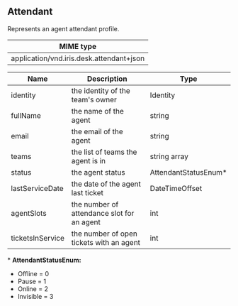 ## Attendant

Represents an agent attendant profile.

| MIME type                                 |
|-------------------------------------------|
| application/vnd.iris.desk.attendant+json |

| Name                     | Description                                     | Type                       |
|--------------------------|-------------------------------------------------|----------------------------|
| identity                 | the identity of the team's owner                | Identity                   |
| fullName                 | the name of the agent                           | string                     |
| email                    | the email of the agent                          | string                     |
| teams                    | the list of teams the agent is in               | string array               |
| status                   | the agent status                                | AttendantStatusEnum*       |
| lastServiceDate          | the date of the agent last ticket               | DateTimeOffset             |
| agentSlots               | the number of attendance slot for an agent      | int                        |
| ticketsInService         | the number of open tickets with an agent        | int                        |

\* **AttendantStatusEnum:**  
- Offline = 0  
- Pause = 1  
- Online = 2  
- Invisible = 3  
